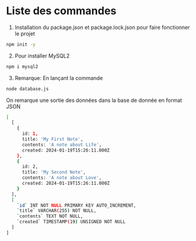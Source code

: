 # Liste des commandes

1. Installation du package.json et package.lock.json pour faire fonctionner le projet 

```bash
npm init -y
```

2. Pour installer MySQL2
```bash
npm i mysql2
```

3. Remarque: 
En lançant la commande 

```bash
node database.js
```

On remarque une sortie des données dans la base de donnée en format JSON 

```bash
[
  [
    {
      id: 1,
      title: 'My First Note',
      contents: 'A note about Life',
      created: 2024-01-19T15:26:11.000Z
    },
    {
      id: 2,
      title: 'My Second Note',
      contents: 'A note about Love',
      created: 2024-01-19T15:26:11.000Z
    }
  ],
  [
    `id` INT NOT NULL PRIMARY KEY AUTO_INCREMENT,
    `title` VARCHAR(255) NOT NULL,
    `contents` TEXT NOT NULL,
    `created` TIMESTAMP(19) UNSIGNED NOT NULL
  ]
]

```

